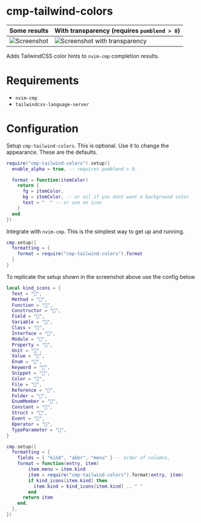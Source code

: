 # cmp-tailwind-colors

| Some results | With transparency (requires `pumblend > 0`) |
|-|-|
| ![Screenshot](https://user-images.githubusercontent.com/7759571/224038448-275261a9-c707-44ca-84ad-1de8dfecce0a.png) | ![Screenshot with transparency](https://user-images.githubusercontent.com/7759571/224045809-d02accff-235d-4857-816a-d3f8db0d89b9.png) |

Adds TailwindCSS color hints to `nvim-cmp` completion results.

# Requirements

- `nvim-cmp`
- `tailwindcss-language-server`

# Configuration

Setup `cmp-tailwind-colors`. This is optional. Use it to change the appearance.
These are the defaults.

```lua
require("cmp-tailwind-colors").setup({
  enable_alpha = true, -- requires pumblend > 0.

  format = function(itemColor)
    return {
      fg = itemColor,
      bg = itemColor, -- or nil if you dont want a background color
      text = "  " -- or use an icon
    }
  end
})
```

Integrate with `nvim-cmp`. This is the simplest way to get up and running.

```lua
cmp.setup({
  formatting = {
    format = require("cmp-tailwind-colors").format
  }
}

```

To replicate the setup shown in the screenshot above use the config below

```lua
local kind_icons = {
  Text = "",
  Method = "󰆧",
  Function = "󰊕",
  Constructor = "",
  Field = "󰇽",
  Variable = "󰂡",
  Class = "󰠱",
  Interface = "",
  Module = "",
  Property = "󰜢",
  Unit = "",
  Value = "󰎠",
  Enum = "",
  Keyword = "󰌋",
  Snippet = "",
  Color = "󰏘",
  File = "󰈙",
  Reference = "",
  Folder = "󰉋",
  EnumMember = "",
  Constant = "󰏿",
  Struct = "",
  Event = "",
  Operator = "󰆕",
  TypeParameter = "󰅲",
}

cmp.setup({
  formatting = {
    fields = { "kind", "abbr", "menu" } -- order of columns,
    format = function(entry, item)
        item.menu = item.kind
        item = require("cmp-tailwind-colors").format(entry, item)
        if kind_icons[item.kind] then
          item.kind = kind_icons[item.kind] .. " "
        end
      return item
    end,
  },
})

```

